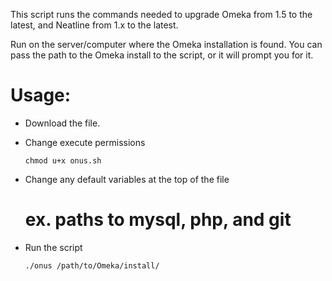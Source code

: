 This script runs the commands needed to upgrade Omeka from 1.5 to the latest, and Neatline from 1.x to the latest.

Run on the server/computer where the Omeka installation is found. You can pass the path to the Omeka install to the script, or it will prompt you for it.



# Usage:
- Download the file.
- Change execute permissions

    ```
    chmod u+x onus.sh
    ```
- Change any default variables at the top of the file
    # ex. paths to mysql, php, and git
- Run the script

    ```
    ./onus /path/to/Omeka/install/
    ```


